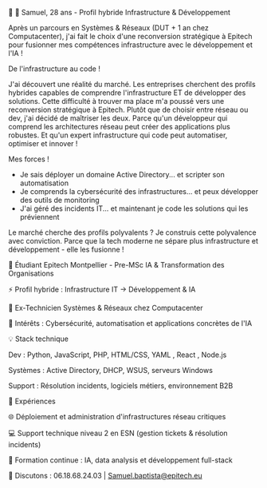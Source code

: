 👋 👋 Samuel, 28 ans - Profil hybride Infrastructure & Développement

Après un parcours en Systèmes & Réseaux (DUT + 1 an chez Computacenter), j'ai fait le choix d'une reconversion stratégique à Epitech pour fusionner mes compétences infrastructure avec le développement et l'IA !

De l'infrastructure au code !

J'ai découvert une réalité du marché. Les entreprises cherchent des profils hybrides capables de comprendre l'infrastructure ET de développer des solutions.
Cette difficulté à trouver ma place m'a poussé vers une reconversion stratégique à Epitech. Plutôt que de choisir entre réseau ou dev, j'ai décidé de maîtriser les deux. Parce qu'un développeur qui comprend les architectures réseau peut créer des applications plus robustes. Et qu'un expert infrastructure qui code peut automatiser, optimiser et innover !

Mes forces !

- Je sais déployer un domaine Active Directory... et scripter son automatisation
- Je comprends la cybersécurité des infrastructures... et peux développer des outils de monitoring
- J'ai géré des incidents IT... et maintenant je code les solutions qui les préviennent

Le marché cherche des profils polyvalents ? Je construis cette polyvalence avec conviction. 
Parce que la tech moderne ne sépare plus infrastructure et développement - elle les fusionne !


🎯 Étudiant Epitech Montpellier - Pre-MSc IA & Transformation des Organisations

⚡ Profil hybride : Infrastructure IT → Développement & IA

💼 Ex-Technicien Systèmes & Réseaux chez Computacenter

🔐 Intérêts : Cybersécurité, automatisation et applications concrètes de l'IA

💡 Stack technique

Dev : Python, JavaScript, PHP, HTML/CSS, YAML , React , Node.js 

Systèmes : Active Directory, DHCP, WSUS, serveurs Windows

Support : Résolution incidents, logiciels métiers, environnement B2B

🔨 Expériences 

🌐 Déploiement et administration d'infrastructures réseau critiques

💻 Support technique niveau 2 en ESN (gestion tickets & résolution incidents)

🧠 Formation continue : IA, data analysis et développement full-stack



📲 Discutons : 06.18.68.24.03 | 
Samuel.baptista@epitech.eu
